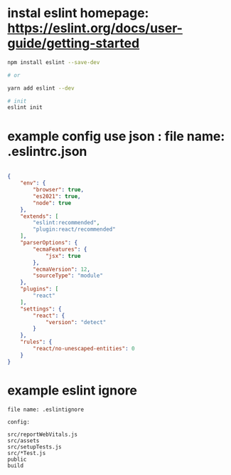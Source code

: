 # instal eslint homepage: https://eslint.org/docs/user-guide/getting-started
```bash
npm install eslint --save-dev

# or

yarn add eslint --dev

# init 
eslint init

```
# example config use json : file name: .eslintrc.json

```json

{
    "env": {
        "browser": true,
        "es2021": true,
        "node": true
    },
    "extends": [
        "eslint:recommended",
        "plugin:react/recommended"
    ],
    "parserOptions": {
        "ecmaFeatures": {
            "jsx": true
        },
        "ecmaVersion": 12,
        "sourceType": "module"
    },
    "plugins": [
        "react"
    ],
    "settings": {
        "react": {
            "version": "detect"
        }
    },
    "rules": {
        "react/no-unescaped-entities": 0
    }
}

```

# example eslint ignore

```text
file name: .eslintignore

config: 

src/reportWebVitals.js
src/assets
src/setupTests.js
src/*Test.js
public
build

```
